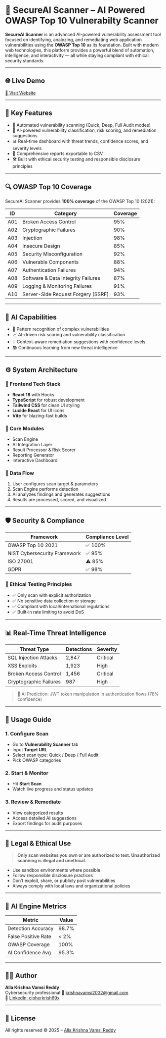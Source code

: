 # 🔐 SecureAI Scanner – AI Powered OWASP Top 10 Vulnerabilty Scanner

**SecureAI Scanner** is an advanced AI-powered vulnerability assessment tool focused on identifying, analyzing, and remediating web application vulnerabilities using the **OWASP Top 10** as its foundation. Built with modern web technologies, this platform provides a powerful blend of automation, intelligence, and interactivity — all while staying compliant with ethical security standards.

---

## 🌐 Live Demo
[🔗 Visit Website](https://eternalguardians.netlify.app/)

---

## 🧠 Key Features

- 🚀 Automated vulnerability scanning (Quick, Deep, Full Audit modes)
- 🤖 AI-powered vulnerability classification, risk scoring, and remediation suggestions
- 📊 Real-time dashboard with threat trends, confidence scores, and severity levels
- 📄 Comprehensive reports exportable to CSV
- 🛠 Built with ethical security testing and responsible disclosure principles

---

## 🔍 OWASP Top 10 Coverage

SecureAI Scanner provides **100% coverage** of the OWASP Top 10 (2021):

| ID   | Category                          | Coverage |
|------|-----------------------------------|----------|
| A01  | Broken Access Control             | 95%      |
| A02  | Cryptographic Failures            | 90%      |
| A03  | Injection                         | 98%      |
| A04  | Insecure Design                   | 85%      |
| A05  | Security Misconfiguration         | 92%      |
| A06  | Vulnerable Components             | 88%      |
| A07  | Authentication Failures           | 94%      |
| A08  | Software & Data Integrity Failures| 87%      |
| A09  | Logging & Monitoring Failures     | 91%      |
| A10  | Server-Side Request Forgery (SSRF)| 93%      |

---

## 🧬 AI Capabilities

- 🔎 Pattern recognition of complex vulnerabilities
- 📈 AI-driven risk scoring and vulnerability classification
- 💡 Context-aware remediation suggestions with confidence levels
- 📚 Continuous learning from new threat intelligence

---

## ⚙️ System Architecture

### 🧩 Frontend Tech Stack

- **React 18** with Hooks
- **TypeScript** for robust development
- **Tailwind CSS** for clean UI styling
- **Lucide React** for UI icons
- **Vite** for blazing-fast builds

### 🧠 Core Modules

- Scan Engine
- AI Integration Layer
- Result Processor & Risk Scorer
- Reporting Generator
- Interactive Dashboard

### 🔁 Data Flow

1. User configures scan target & parameters
2. Scan Engine performs detection
3. AI analyzes findings and generates suggestions
4. Results are processed, scored, and visualized

---

## 🛡️ Security & Compliance

| Framework                      | Compliance Level |
|-------------------------------|------------------|
| OWASP Top 10 2021             | ✅ 100%          |
| NIST Cybersecurity Framework  | ✅ 95%           |
| ISO 27001                     | ⚠️ 85%           |
| GDPR                          | ✅ 98%           |

### 🔐 Ethical Testing Principles

- ✅ Only scan with explicit authorization
- ✅ No sensitive data collection or storage
- ✅ Compliant with local/international regulations
- ✅ Built-in rate limiting to avoid DoS

---

## 📊 Real-Time Threat Intelligence

| Threat Type              | Detections | Severity |
|--------------------------|------------|----------|
| SQL Injection Attacks    | 2,847      | Critical |
| XSS Exploits             | 1,923      | High     |
| Broken Access Control    | 1,456      | Critical |
| Cryptographic Failures   | 987        | High     |

> 🧠 AI Prediction: JWT token manipulation in authentication flows (78% confidence)

---

## 🧪 Usage Guide

### 1. Configure Scan

- Go to **Vulnerability Scanner** tab
- Input **Target URL**
- Select scan type: Quick / Deep / Full Audit
- Pick OWASP categories

### 2. Start & Monitor

- Hit **Start Scan**
- Watch live progress and status updates

### 3. Review & Remediate

- View categorized results
- Access detailed AI suggestions
- Export findings for audit purposes

---

## 🛑 Legal & Ethical Use

> **Only scan websites you own or are authorized to test. Unauthorized scanning is illegal and unethical.**

- Use sandbox environments where possible
- Follow responsible disclosure practices
- Don’t exploit, share, or publicly post vulnerabilities
- Always comply with local laws and organizational policies

---

## 🤖 AI Engine Metrics

| Metric                    | Value     |
|---------------------------|-----------|
| Detection Accuracy        | 98.7%     |
| False Positive Rate       | < 2%      |
| OWASP Coverage            | 100%      |
| AI Confidence Avg         | 95.3%     |

---

## 👨‍💻 Author

**Alla Krishna Vamsi Reddy**  
Cybersecurity professional 
📧 krishnavamsi2032@gmail.com  
🔗 [LinkedIn: cipherkrish69x](https://linkedin.com/in/krishnavamsireddy)

---

## 📜 License
 
All rights reserved © 2025 – [Alla Krishna Vamsi Reddy](https://github.com/cipherkrish69x)

